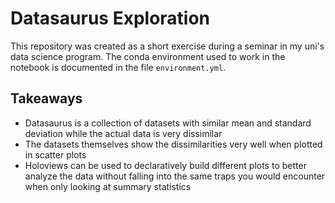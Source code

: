 # Datasaurus Exploration

This repository was created as a short exercise during a seminar in my uni's data science program.
The conda environment used to work in the notebook is documented in the file `environment.yml`.

## Takeaways

- Datasaurus is a collection of datasets with similar mean and standard deviation while the actual
  data is very dissimilar
- The datasets themselves show the dissimilarities very well when plotted in scatter plots
- Holoviews can be used to declaratively build different plots to better analyze the data
  without falling into the same traps you would encounter when only looking at summary
  statistics